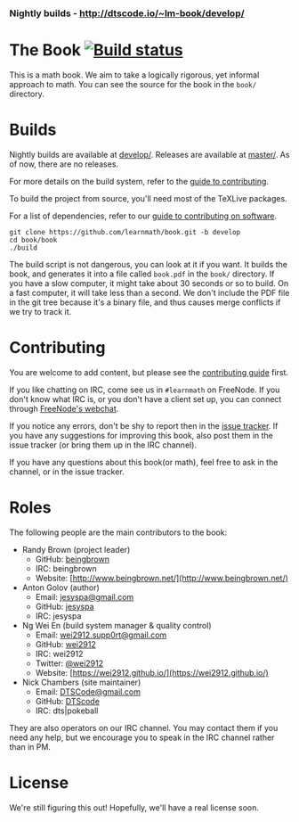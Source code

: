 ### Nightly builds - http://dtscode.io/~lm-book/develop/

# The Book [![Build status](https://travis-ci.org/learnmath/book.svg)](https://travis-ci.org/learnmath/book)


This is a math book. We aim to take a logically rigorous, yet informal approach
to math. You can see the source for the book in the `book/` directory.

# Builds

Nightly builds are available at [develop/](http://dtscode.io/~lm-book/develop/).
Releases are available at [master/](http://dtscode.io/~lm-book/master/). As of
now, there are no releases.

For more details on the build system, refer to the [guide to
contributing][contrib-build-sys].

To build
the project from source, you'll need most of the TeXLive packages.

For a list of dependencies, refer to our [guide to contributing on
software][contrib-software].

```
git clone https://github.com/learnmath/book.git -b develop
cd book/book
./build
```

The build script is not dangerous, you can look at it if you want. It builds the
book, and generates it into a file called `book.pdf` in the `book/`
directory. If you have a slow computer, it might take about 30 seconds or so to
build. On a fast computer, it will take less than a second. We don't include the
PDF file in the git tree because it's a binary file, and thus causes merge
conflicts if we try to track it.

[contrib-build-sys]: contributing.md#build-system
[contrib-software]: contributing.md#software
[travis-yml]: .travis.yml


# Contributing

You are welcome to add content, but please see the
[contributing guide][contrib-guide] first.

If you like chatting on IRC, come see us in `#learnmath` on FreeNode. If you
don't know what IRC is, or you don't have a client set up, you can connect
through [FreeNode's webchat][webchat].

If you notice any errors, don't be shy to report then in the [issue
tracker](//github.com/learnmath/book/issues). If you have any suggestions for
improving this book, also post them in the issue tracker (or bring them up in
the IRC channel).

If you have any questions about this book(or math), feel free to ask in the
channel, or in the issue tracker.

# Roles

The following people are the main contributors to the book:

* Randy Brown (project leader)
  * GitHub: [beingbrown](https://github.com/beingbrown/)
  * IRC: beingbrown
  * Website: [http://www.beingbrown.net/](http://www.beingbrown.net/)
* Anton Golov (author)
  * Email: [jesyspa@gmail.com](mailto:jesyspa@gmail.com)
  * GitHub: [jesyspa](https://github.com/jesyspa/)
  * IRC: jesyspa
* Ng Wei En (build system manager & quality control)
  * Email: [wei2912.supp0rt@gmail.com](mailto:wei2912.supp0rt@gmail.com)
  * GitHub: [wei2912](https://github.com/wei2912/)
  * IRC: wei2912
  * Twitter: [@wei2912](https://twitter.com/wei2912)
  * Website: [https://wei2912.github.io/](https://wei2912.github.io/)
* Nick Chambers (site maintainer)
  * Email: [DTSCode@gmail.com](mailto:DTSCode@gmail.com)
  * GitHub: [DTScode](https://github.com/DTScode)
  * IRC: dts|pokeball

They are also operators on our IRC channel. You may contact them if you need
any help, but we encourage you to speak in the IRC channel rather than in PM.

[contrib-guide]: contributing.md
[webchat]: http://webchat.freenode.net/?channels=%23learnmath&uio=MT11bmRlZmluZWQb1


# License

We're still figuring this out!  Hopefully, we'll have a real license soon.
